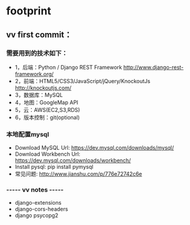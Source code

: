 # footprint

## vv first commit：

### 需要用到的技术如下：
* 1，后端：Python / Django REST Framework
http://www.django-rest-framework.org/
* 2，前端：HTML5/CSS3/JavaScript/jQuery/KnockoutJs
http://knockoutjs.com/
* 3，数据库：MySQL
* 4，地图：GoogleMap API
* 5，云：AWS(EC2,S3,RDS)
* 6，版本控制：git(optional)


### 本地配置mysql
* Download MySQL Url: https://dev.mysql.com/downloads/mysql/
* Download Workbench Url: https://dev.mysql.com/downloads/workbench/
* Install pysql: pip install pymysql
* 常见问题: http://www.jianshu.com/p/776e72742c6e


### ----- vv notes -----
* django-extensions
* django-cors-headers
* django psycopg2

